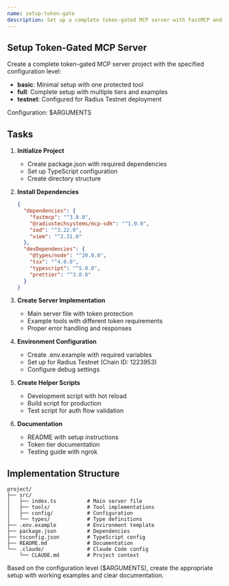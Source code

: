 ```yaml
---
name: setup-token-gate
description: Set up a complete token-gated MCP server with FastMCP and Radius SDK
---
```


## Setup Token-Gated MCP Server

Create a complete token-gated MCP server project with the specified configuration level:

- **basic**: Minimal setup with one protected tool
- **full**: Complete setup with multiple tiers and examples
- **testnet**: Configured for Radius Testnet deployment

Configuration: $ARGUMENTS

## Tasks

1. **Initialize Project**
   - Create package.json with required dependencies
   - Set up TypeScript configuration
   - Create directory structure

2. **Install Dependencies**

   ```json
   {
     "dependencies": {
       "fastmcp": "^3.0.0",
       "@radiustechsystems/mcp-sdk": "^1.0.0",
       "zod": "^3.22.0",
       "viem": "^2.31.0"
     },
     "devDependencies": {
       "@types/node": "^20.0.0",
       "tsx": "^4.0.0",
       "typescript": "^5.0.0",
       "prettier": "^3.0.0"
     }
   }
   ```

3. **Create Server Implementation**
   - Main server file with token protection
   - Example tools with different token requirements
   - Proper error handling and responses

4. **Environment Configuration**
   - Create .env.example with required variables
   - Set up for Radius Testnet (Chain ID: 1223953)
   - Configure debug settings

5. **Create Helper Scripts**
   - Development script with hot reload
   - Build script for production
   - Test script for auth flow validation

6. **Documentation**
   - README with setup instructions
   - Token tier documentation
   - Testing guide with ngrok

## Implementation Structure

```text
project/
├── src/
│   ├── index.ts          # Main server file
│   ├── tools/            # Tool implementations
│   ├── config/           # Configuration
│   └── types/            # Type definitions
├── .env.example          # Environment template
├── package.json          # Dependencies
├── tsconfig.json         # TypeScript config
├── README.md             # Documentation
└── .claude/              # Claude Code config
    └── CLAUDE.md         # Project context
```

Based on the configuration level ($ARGUMENTS), create the appropriate setup with working examples and clear documentation.